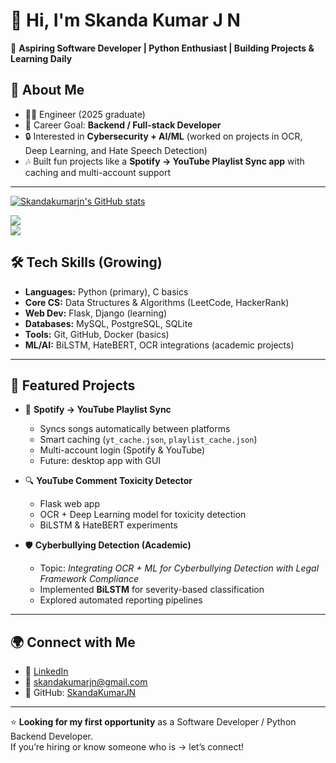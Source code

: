 <!--
## Hi there 👋

<!--
**Skandakumarjn/Skandakumarjn** is a ✨ _special_ ✨ repository because its `README.md` (this file) appears on your GitHub profile.

Here are some ideas to get you started:

- 🔭 I’m currently working on ...
- 🌱 I’m currently learning ...
- 👯 I’m looking to collaborate on ...
- 🤔 I’m looking for help with ...
- 💬 Ask me about ...
- 📫 How to reach me: ...
- 😄 Pronouns: ...
- ⚡ Fun fact: ...
-->
# 👋 Hi, I'm Skanda Kumar J N  

🎯 **Aspiring Software Developer | Python Enthusiast | Building Projects & Learning Daily**  

## 🚀 About Me
- 🧑‍🎓 Engineer (2025 graduate)    
- 🎯 Career Goal: **Backend / Full-stack Developer**  
- 🔒 Interested in **Cybersecurity + AI/ML** (worked on projects in OCR, Deep Learning, and Hate Speech Detection)  
- 🎶 Built fun projects like a **Spotify → YouTube Playlist Sync app** with caching and multi-account support   

--- 
[![Skandakumarjn's GitHub stats](https://github-readme-stats.vercel.app/api?username=Skandakumarjn&show_icons=true&theme=dark&include_all_commits=true)](https://github.com/Skandakumarjn/github-readme-stats)
 
![](https://nirzak-streak-stats.vercel.app/?user=Skandakumarjn&theme=dark&hide_border=false)<br/>
![](https://github-readme-stats.vercel.app/api/top-langs/?username=Skandakumarjn&theme=dark&hide_border=false&include_all_commits=true&count_private=false&layout=compact)


## 🛠️ Tech Skills (Growing)
- **Languages:** Python (primary), C basics  
- **Core CS:** Data Structures & Algorithms (LeetCode, HackerRank)  
- **Web Dev:** Flask, Django (learning)  
- **Databases:** MySQL, PostgreSQL, SQLite  
- **Tools:** Git, GitHub, Docker (basics)  
- **ML/AI:** BiLSTM, HateBERT, OCR integrations (academic projects)  

---

## 📂 Featured Projects
- 🎵 **Spotify → YouTube Playlist Sync**  
  - Syncs songs automatically between platforms  
  - Smart caching (`yt_cache.json`, `playlist_cache.json`)  
  - Multi-account login (Spotify & YouTube)  
  - Future: desktop app with GUI  

- 🔍 **YouTube Comment Toxicity Detector**  
  - Flask web app  
  - OCR + Deep Learning model for toxicity detection  
  - BiLSTM & HateBERT experiments  

- 🛡️ **Cyberbullying Detection (Academic)**  
  - Topic: *Integrating OCR + ML for Cyberbullying Detection with Legal Framework Compliance*  
  - Implemented **BiLSTM** for severity-based classification  
  - Explored automated reporting pipelines  

---

## 🌍 Connect with Me
- 💼 [LinkedIn](https://www.linkedin.com/in/skanda-kumar-j-n-010a48247/)
- 📧 skandakumarjn@gmail.com
- 🐙 GitHub: [SkandaKumarJN](https://github.com/Skandakumarjn)

---

⭐ **Looking for my first opportunity** as a Software Developer / Python Backend Developer.  
If you’re hiring or know someone who is → let’s connect!
